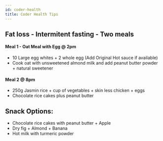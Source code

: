 ```yaml
---
id: coder-health
title: Coder Health Tips
---
```


## Fat loss - Intermitent fasting - Two meals 

#### Meal 1 - Oat Meal with Egg @ 2pm

- 10 Large egg whites + 2 whole egg (Add Original Hot sauce if available)
- Cook oat with unsweetened almond milk and add peanut butter powder + natural sweetener

#### Meal 2 @ 8pm

- 250g Jasmin rice + cup of vegetables + skin less chicken + eggs
- Chocolate rice cakes plus peanut butter


## Snack Options:

- Chocolate rice cakes with peanut butter + Apple
- Dry fig + Almond + Banana 
- Hot milk with turmeric powder


